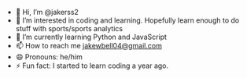 - 👋 Hi, I’m @jakerss2
- 👀 I’m interested in coding and learning. Hopefully learn enough to do stuff with sports/sports analytics 
- 🌱 I’m currently learning Python and JavaScript
- 📫 How to reach me jakewbell04@gmail.com
- 😄 Pronouns: he/him
- ⚡ Fun fact: I started to learn coding a year ago.

<!---
jakerss2/jakerss2 is a ✨ special ✨ repository because its `README.md` (this file) appears on your GitHub profile.
You can click the Preview link to take a look at your changes.
--->
